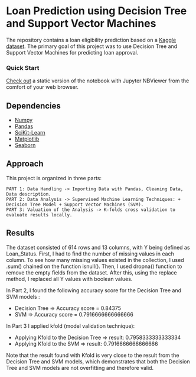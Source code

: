  
# Loan Prediction using Decision Tree and Support Vector Machines
 
The repository contains a loan eligibility prediction based on a [Kaggle dataset](https://www.kaggle.com/ninzaami/loan-predication). 
The primary goal of this project was to use Decision Tree and Support Vector Machines for predicting loan approval.  

### Quick Start  
[Check out](https://nbviewer.jupyter.org/github/alicevillar/Loan_Eligibility_Prediction/blob/main/loan_prediction.ipynb
) a static version of the notebook with Jupyter NBViewer from the comfort of your web browser.


## Dependencies 
 
* [Numpy](https://numpy.org/)
* [Pandas](https://pandas.pydata.org/)
* [SciKit-Learn](https://scikit-learn.org/)
* [Matplotlib](https://matplotlib.org/)
* [Seaborn](https://seaborn.pydata.org/)
 
## Approach 

This project is organized in three parts:

    PART 1: Data Handling -> Importing Data with Pandas, Cleaning Data, Data description.  
    PART 2: Data Analysis -> Supervised Machine Learning Techniques: + Decision Tree Model + Support Vector Machines (SVM).  
    PART 3: Valuation of the Analysis -> K-folds cross validation to evaluate results locally.  
    

## Results

The dataset consisted of 614 rows and 13 columns, with Y being defined as Loan_Status. First, I had to find the number of missing values in each column. To see how many missing values existed in the collection, I used .sum() chained on the function isnull(). Then, I used dropna() function to remove the empty fields from the dataset. After this, using the replace method, I replaced all Y values with boolean values. 

In Part 2, I found the following accuracy score for the Decision Tree and SVM models : 

* Decision Tree  => Accuracy score = 0.84375
* SVM => Accuracy score = 0.7916666666666666

In Part 3 I applied kfold (model validation technique): 

* Applying Kfold to the Decision Tree => result: 0.7958333333333334
* Applying Kfold to the SVM => result: 0.7916666666666666
 
Note that the result found with Kfold is very close to the result from the Decision Tree and SVM models, which demonstrates that both the Decision Tree and SVM models are not overfitting and therefore valid.
